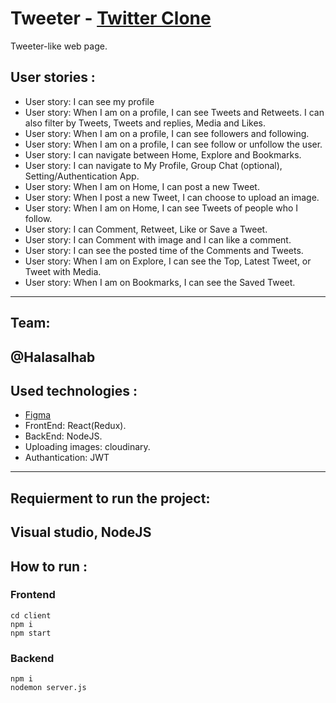 # Tweeter - [Twitter Clone](https://docs.google.com/document/d/1Lq3bxTL4m_LjMl_6Kltiodl7Mq3CH06guvZASqqs_ho/edit)
Tweeter-like web page.
## User stories :
- User story: I can see my profile 
- User story: When I am on a profile, I can see Tweets and Retweets. I can also filter by Tweets, Tweets and replies, Media and Likes.
- User story: When I am on a profile, I can see followers and following.
- User story: When I am on a profile, I can see follow or unfollow the user.
- User story: I can navigate between Home, Explore and Bookmarks.
- User story: I can navigate to My Profile, Group Chat (optional), Setting/Authentication App.
- User story: When I am on Home, I can post a new Tweet.
- User story: When I post a new Tweet, I can choose to upload an image.
- User story: When I am on Home, I can see Tweets of people who I follow.
- User story: I can Comment, Retweet, Like or Save a Tweet.
- User story: I can Comment with image and I can like a comment.
- User story: I can see the posted time of the Comments and Tweets.
- User story: When I am on Explore, I can see the Top, Latest Tweet, or Tweet with Media.
- User story: When I am on Bookmarks, I can see the Saved Tweet.
---------------------------------------------------------------------------------------
## Team: 
@Halasalhab
---------------------------------------------------------------------------------------
## Used technologies :
* [Figma](https://www.figma.com/file/xxf4TG14lpF3vFUbBtEZUR/Tweeter?node-id=1%3A12)
* FrontEnd: React(Redux).
* BackEnd: NodeJS.
* Uploading images: cloudinary.
* Authantication: JWT
---------------------------------------------------------------------------------------
## Requierment to run the project:
Visual studio, NodeJS 
---------------------------------------------------------------------------------------
## How to run :
### Frontend 
```
cd client 
npm i 
npm start
```
### Backend 
```
npm i 
nodemon server.js 
```
